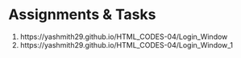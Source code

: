 # Assignments & Tasks
<ol>
  <li>https://yashmith29.github.io/HTML_CODES-04/Login_Window</li>
  <li>https://yashmith29.github.io/HTML_CODES-04/Login_Window_1</li>
</ol>
